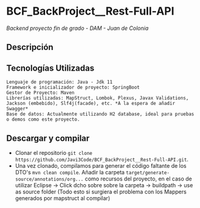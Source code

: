 # BCF_BackProject__Rest-Full-API

*Backend proyecto fin de grado - DAM - Juan de Colonia*

## Descripción

## Tecnologías Utilizadas

```
Lenguaje de programación: Java - Jdk 11
Framework e inicializador de proyecto: SpringBoot
Gestor de Proyecto: Maven
Librerías utilizadas: MapStruct, Lombok, Plexus, Javax Validations, Jackson (embebido), Slf4j(facade), etc. *A la espera de añadir Swagger*
Base de datos: Actualmente utilizando H2 database, ideal para pruebas o demos como este proyecto.
```

## Descargar y compilar

- Clonar el repositorio `git clone https://github.com/Javi3Code/BCF_BackProject__Rest-Full-API.git`.
- Una vez clonado, compilamos para generar el código faltante de los DTO's `mvn clean compile`. Añadir la carpeta `target/generate-source/annotations/org...` como recursos del proyecto, en el caso de utilizar Eclipse -> Click dcho sobre sobre la carpeta -> buildpath -> use as source folder (Todo esto si surgiera el problema con los Mappers generados por mapstruct al compilar)
